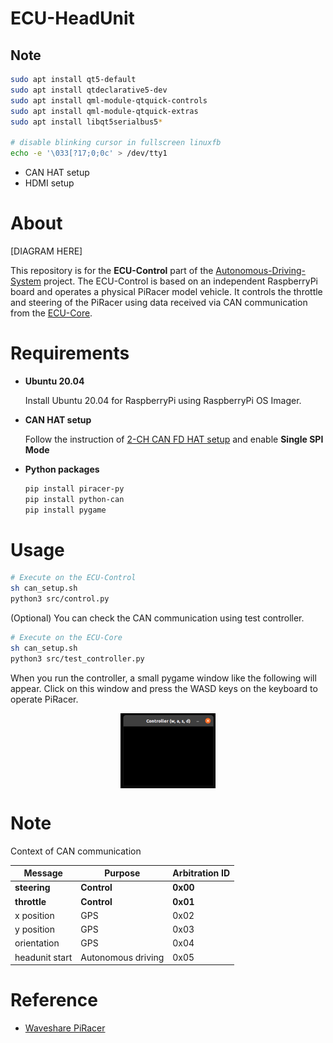# ECU-HeadUnit

## Note

```bash
sudo apt install qt5-default
sudo apt install qtdeclarative5-dev
sudo apt install qml-module-qtquick-controls
sudo apt install qml-module-qtquick-extras
sudo apt install libqt5serialbus5*

# disable blinking cursor in fullscreen linuxfb
echo -e '\033[?17;0;0c' > /dev/tty1
```

+ CAN HAT setup
+ HDMI setup





# About

[DIAGRAM HERE]

This repository is for the **ECU-Control** part of the [Autonomous-Driving-System](https://github.com/SEA-ME-COSS/Autonomous-Driving-System) project. The ECU-Control is based on an independent RaspberryPi board and operates a physical PiRacer model vehicle. It controls the throttle and steering of the PiRacer using data received via CAN communication from the [ECU-Core](https://github.com/SEA-ME-COSS/ECU-Core).

# Requirements

- **Ubuntu 20.04**

    Install Ubuntu 20.04 for RaspberryPi using RaspberryPi OS Imager.

- **CAN HAT setup**

    Follow the instruction of [2-CH CAN FD HAT setup](https://www.waveshare.com/wiki/2-CH_CAN_FD_HAT) and enable **Single SPI Mode**

- **Python packages**

    ```bash
    pip install piracer-py
    pip install python-can
    pip install pygame
    ```

# Usage

```bash
# Execute on the ECU-Control
sh can_setup.sh
python3 src/control.py
```

(Optional) You can check the CAN communication using test controller.

```bash
# Execute on the ECU-Core
sh can_setup.sh
python3 src/test_controller.py
```

When you run the controller, a small pygame window like the following will appear. Click on this window and press the WASD keys on the keyboard to operate PiRacer.

<div width="100%" align="center"><img src="/images/controller.png" align="center" width="30%"></div>

# Note

Context of CAN communication

| Message            | Purpose                | Arbitration ID |
|--------------------|------------------------|----------------|
| **steering**       | **Control**            | **0x00**       |
| **throttle**       | **Control**            | **0x01**       |
| x position         | GPS                    | 0x02           |
| y position         | GPS                    | 0x03           |
| orientation        | GPS                    | 0x04           |
| headunit start     | Autonomous driving     | 0x05           |

# Reference
- [Waveshare PiRacer](https://www.waveshare.com/wiki/PiRacer_AI_Kit)